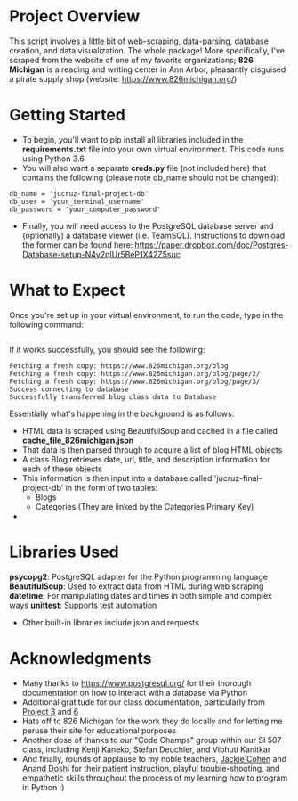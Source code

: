 # Project Overview
This script involves a little bit of web-scraping, data-parsing, database creation, and data visualization. The whole package! More specifically, I've scraped from the website of one of my favorite organizations; **826 Michigan** is a reading and writing center in Ann Arbor, pleasantly disguised a pirate supply shop (website: https://www.826michigan.org/)  

# Getting Started
- To begin, you'll want to pip install all libraries included in the **requirements.txt** file into your own virtual environment. This code runs using Python 3.6.
- You will also want a separate **creds.py** file (not included here) that contains the following (please note db_name should not be changed):

```
db_name = 'jucruz-final-project-db'
db_user = 'your_terminal_username'
db_password = 'your_computer_password'

```
- Finally, you will need access to the PostgreSQL database server and (optionally) a database viewer (i.e. TeamSQL). Instructions to download the former can be found here: https://paper.dropbox.com/doc/Postgres-Database-setup-N4y2qlUr5BeP1X42Z5suc

# What to Expect
Once you're set up in your virtual environment, to run the code, type in the following command:
``` python SI507F17_finalproject.py
```
If it works successfully, you should see the following:
```
Fetching a fresh copy: https://www.826michigan.org/blog
Fetching a fresh copy: https://www.826michigan.org/blog/page/2/
Fetching a fresh copy: https://www.826michigan.org/blog/page/3/
Success connecting to database
Successfully transferred blog class data to Database

```
Essentially what's happening in the background is as follows:
- HTML data is scraped using BeautifulSoup and cached in a file called **cache_file_826michigan.json**
- That data is then parsed through to acquire a list of blog HTML objects
- A class Blog retrieves date, url, title, and description information for each of these objects
- This information is then input into a database called 'jucruz-final-project-db' in the form of two tables:
  - Blogs
  - Categories (They are linked by the Categories Primary Key)
- 


# Libraries Used
**psycopg2**: PostgreSQL adapter for the Python programming language
**BeautifulSoup**: Used to extract data from HTML during web scraping
**datetime**: For manipulating dates and times in both simple and complex ways
**unittest**: Supports test automation

* Other built-in libraries include json and requests

# Acknowledgments
- Many thanks to https://www.postgresql.org/ for their thorough documentation on how to interact with a database via Python
- Additional gratitude for our class documentation, particularly from [Project 3](https://github.com/jucruz22/SI507-Project3) and [6](https://github.com/jucruz22/SI507-Project6)
- Hats off to 826 Michigan for the work they do locally and for letting me peruse their site for educational purposes
- Another dose of thanks to our "Code Champs" group within our SI 507 class, including Kenji Kaneko, Stefan Deuchler, and Vibhuti Kanitkar
- And finally, rounds of applause to my noble teachers, [Jackie Cohen](https://github.com/aerenchyma) and [Anand Doshi](https://github.com/anandpdoshi) for their patient instruction, playful trouble-shooting, and empathetic skills throughout the process of my learning how to program in Python :)
